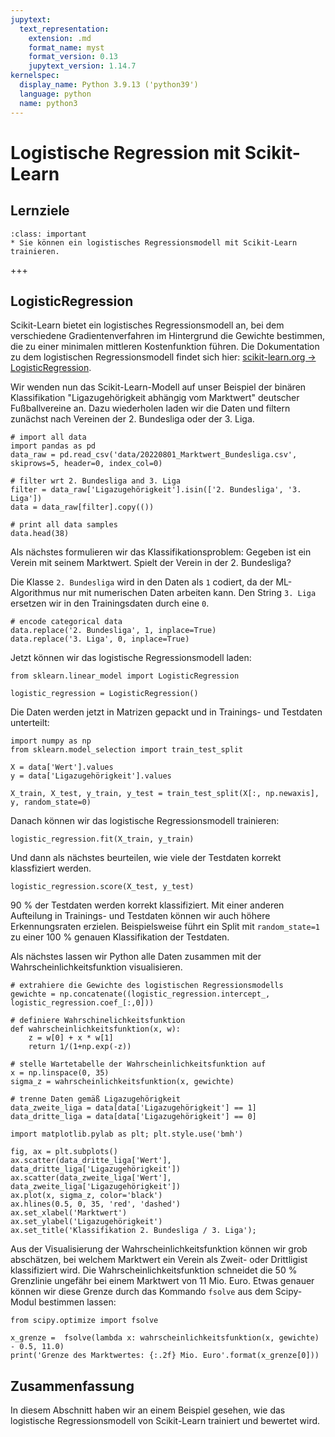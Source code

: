 ```yaml
---
jupytext:
  text_representation:
    extension: .md
    format_name: myst
    format_version: 0.13
    jupytext_version: 1.14.7
kernelspec:
  display_name: Python 3.9.13 ('python39')
  language: python
  name: python3
---
```


# Logistische Regression mit Scikit-Learn

## Lernziele

```{admonition} Lernziele
:class: important
* Sie können ein logistisches Regressionsmodell mit Scikit-Learn trainieren.
```

+++

## LogisticRegression

Scikit-Learn bietet ein logistisches Regressionsmodell an, bei dem verschiedene
Gradientenverfahren im Hintergrund die Gewichte bestimmen, die zu einer
minimalen mittleren Kostenfunktion führen. Die Dokumentation zu dem logistischen
Regressionsmodell findet sich hier: [scikit-learn.org →
LogisticRegression](https://scikit-learn.org/stable/modules/generated/sklearn.linear_model.LogisticRegression.html). 

Wir wenden nun das Scikit-Learn-Modell auf unser Beispiel der binären
Klassifikation "Ligazugehörigkeit abhängig vom Marktwert" deutscher
Fußballvereine an. Dazu wiederholen laden wir die Daten und filtern zunächst
nach Vereinen der 2. Bundesliga oder der 3. Liga.

```{code-cell} ipython3
# import all data
import pandas as pd
data_raw = pd.read_csv('data/20220801_Marktwert_Bundesliga.csv', skiprows=5, header=0, index_col=0)

# filter wrt 2. Bundesliga and 3. Liga
filter = data_raw['Ligazugehörigkeit'].isin(['2. Bundesliga', '3. Liga']) 
data = data_raw[filter].copy(())

# print all data samples
data.head(38)
```

Als nächstes formulieren wir das Klassifikationsproblem: Gegeben ist ein Verein mit seinem Marktwert. Spielt der Verein in der 2. Bundesliga?

Die Klasse `2. Bundesliga` wird in den Daten als `1` codiert, da der ML-Algorithmus nur mit numerischen Daten arbeiten kann. Den String `3. Liga` ersetzen wir in den Trainingsdaten durch eine `0`. 

```{code-cell} ipython3
# encode categorical data
data.replace('2. Bundesliga', 1, inplace=True)
data.replace('3. Liga', 0, inplace=True)
```

Jetzt können wir das logistische Regressionsmodell laden:

```{code-cell} ipython3
from sklearn.linear_model import LogisticRegression

logistic_regression = LogisticRegression()
```

Die Daten werden jetzt in Matrizen gepackt und in Trainings- und Testdaten unterteilt:

```{code-cell} ipython3
import numpy as np
from sklearn.model_selection import train_test_split

X = data['Wert'].values
y = data['Ligazugehörigkeit'].values

X_train, X_test, y_train, y_test = train_test_split(X[:, np.newaxis], y, random_state=0)
```

Danach können wir das logistische Regressionsmodell trainieren:

```{code-cell} ipython3
logistic_regression.fit(X_train, y_train)
```

Und dann als nächstes beurteilen, wie viele der Testdaten korrekt klassfiziert werden.

```{code-cell} ipython3
logistic_regression.score(X_test, y_test)
```

90 % der Testdaten werden korrekt klassifiziert. Mit einer anderen Aufteilung in
Trainings- und Testdaten können wir auch höhere Erkennungsraten erzielen.
Beispielsweise führt ein Split mit `random_state=1` zu einer 100 % genauen
Klassifikation der Testdaten.

Als nächstes lassen wir Python alle Daten zusammen mit der
Wahrscheinlichkeitsfunktion visualisieren.

```{code-cell} ipython3
# extrahiere die Gewichte des logistischen Regressionsmodells
gewichte = np.concatenate((logistic_regression.intercept_, logistic_regression.coef_[:,0]))

# definiere Wahrschinelichkeitsfunktion
def wahrscheinlichkeitsfunktion(x, w):
    z = w[0] + x * w[1]
    return 1/(1+np.exp(-z))

# stelle Wartetabelle der Wahrscheinlichkeitsfunktion auf
x = np.linspace(0, 35)
sigma_z = wahrscheinlichkeitsfunktion(x, gewichte)

# trenne Daten gemäß Ligazugehörigkeit
data_zweite_liga = data[data['Ligazugehörigkeit'] == 1]
data_dritte_liga = data[data['Ligazugehörigkeit'] == 0]
```

```{code-cell} ipython3
import matplotlib.pylab as plt; plt.style.use('bmh')

fig, ax = plt.subplots()
ax.scatter(data_dritte_liga['Wert'], data_dritte_liga['Ligazugehörigkeit'])
ax.scatter(data_zweite_liga['Wert'], data_zweite_liga['Ligazugehörigkeit'])
ax.plot(x, sigma_z, color='black')
ax.hlines(0.5, 0, 35, 'red', 'dashed')
ax.set_xlabel('Marktwert')
ax.set_ylabel('Ligazugehörigkeit')
ax.set_title('Klassifikation 2. Bundesliga / 3. Liga');
```

Aus der Visualisierung der Wahrscheinlichkeitsfunktion können wir grob
abschätzen, bei welchem Marktwert ein Verein als Zweit- oder Drittligist
klassifiziert wird. Die Wahrscheinlichkeitsfunktion schneidet die 50 %
Grenzlinie ungefähr bei einem Marktwert von 11 Mio. Euro. Etwas genauer können
wir diese Grenze durch das Kommando `fsolve` aus dem Scipy-Modul bestimmen
lassen:

```{code-cell} ipython3
from scipy.optimize import fsolve

x_grenze =  fsolve(lambda x: wahrscheinlichkeitsfunktion(x, gewichte) - 0.5, 11.0)
print('Grenze des Marktwertes: {:.2f} Mio. Euro'.format(x_grenze[0]))
```

## Zusammenfassung

In diesem Abschnitt haben wir an einem Beispiel gesehen, wie das logistische
Regressionsmodell von Scikit-Learn trainiert und bewertet wird.
